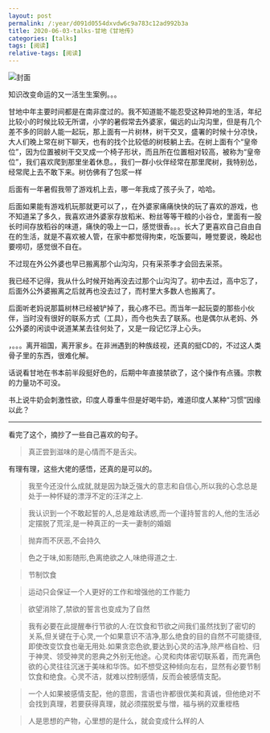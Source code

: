 ```yaml
---
layout: post
permalink: /:year/d091d0554dxvdw6c9a783c12ad992b3a
title: 2020-06-03-talks-甘地《甘地传》
categories: [talks]
tags: [阅读]
relative-tags: [阅读]
---
```


![封面](https://gitee.com/linxingyang/at-2020-10-02-image/raw/master/image/T-talks/image/2020/books/gdz.png)


知识改变命运的又一活生生案例。。。





甘地中年主要时间都是在南非度过的。我不知道能不能忍受这种异地的生活，年纪比较小的时候比较无所谓，小学的暑假常去外婆家，偏远的山沟沟里，但是有几个差不多的同龄人能一起玩，那上面有一片树林，树干交叉，盛署的时候十分凉快，大人们晚上常在树下聊天，也有的找个比较低的树枝躺上去。在树上面有个“皇帝位”，因为位置被树干交叉成一个椅子形状，而且所在位置相对较高，被称为“皇帝位”，我们喜欢爬到那里坐着休息。，我们一群小伙伴经常在那里爬树，我特别怂，经常爬上去不敢下来。树仿佛有了包浆一样

后面有一年暑假我带了游戏机上去，哪一年我成了孩子头了，哈哈。

后面如果能有游戏机玩那就更可以了，，在外婆家痛痛快快的玩了喜欢的游戏，也不知道呆了多久，我喜欢进外婆家存放稻米、粉丝等等干粮的小谷仓，里面有一股长时间存放稻谷的味道，痛快的吸上一口，感觉很香。。。长大了更喜欢自己自由自在的生活，就是不喜欢被人管，在家中都觉得拘束，吃饭要叫，睡觉要说，晚起也要唠叨，感觉很不自在。

不过现在外公外婆也早已搬离那个山沟沟，只有采茶季才会回去采茶。

我已经不记得，我从什么时候开始再没去过那个山沟沟了。初中去过，高中忘了，后面外公外婆搬离之后就再也没去过了，而村里大多数人也搬离了。

后面听老妈说那篇树林已经被铲掉了，我心疼不已。而当年一起玩耍的那些小伙伴，当时没有很好的联系方式（工具），而今也失去了联系。也是偶尔从老妈、外公外婆的闲谈中说道某某去往何处了，又是一段记忆浮上心头。




，。。。离开祖国，离开家乡。在非洲遇到的种族歧视，还真的挺CD的，不过这人类骨子里的东西，很难化解。

话说看甘地在书本前半段挺好色的，后期中年直接禁欲了，这个操作有点骚。宗教的力量功不可没。

书上说牛奶会刺激性欲，印度人尊重牛但是好喝牛奶，难道印度人某种“习惯”因缘以此？

---

看完了这个，摘抄了一些自己喜欢的句子。

> 真正尝到滋味的是心情而不是舌尖。

有理有理，这些大佬的感悟，还真的是可以的。

> 我至今还没什么成就,就是因为缺乏强大的意志和自信心,所以我的心念总是处于一种怀疑的漂浮不定的汪洋之上.

> 我认识到一个不敢起誓的人,总是难敌诱惑,而一个谨持誓言的人,他的生活必定摆脱了荒淫,是一种真正的一夫一妻制的婚姻

> 抛弃而不厌恶,不会持久

> 色之于味,如影随形,色离绝欲之人,味绝得道之士.

> 节制饮食

> 运动只会保证一个人更好的工作和增强他的工作能力

> 欲望消除了,禁欲的誓言也变成为了自然

> 我有必要在此提醒奉行节欲的人:在饮食和节欲之间我们虽然找到了密切的关系,但关键在于心灵,一个如果意识不洁净,那么绝食的目的自然不可能捷径,即使改变饮食也毫无用处.如果贪恋色欲,要达到心灵的洁净,除严格自检、归于神灵、领受神灵的恩典之外别无他途。心灵和肉体密切联系着，而充满色欲的心灵往往沉迷于美味和华饰。如不想受这种倾向左右，显然有必要节制饮食和绝食。心灵不洁，就难以控制感情，反而会被感情支配。

> 一个人如果被感情支配，他的意图，言语也许都很优美和真诚，但他绝对不会找到真理，若要获得真理，就必须摆脱爱与憎，福与祸的双重桎梏

> 人是思想的产物，心里想的是什么，就会变成什么样的人

